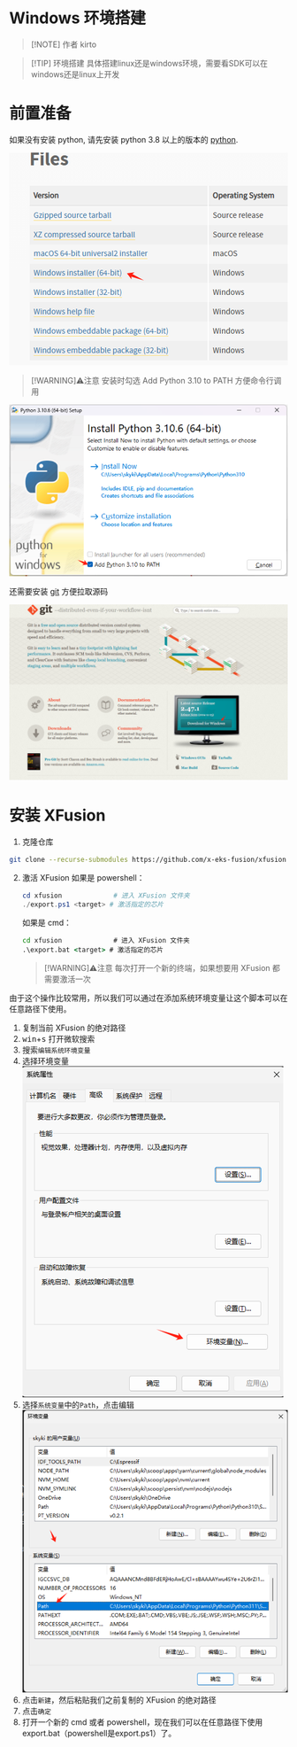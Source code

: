 # Windows 环境搭建

> [!NOTE] 作者
> kirto

> [!TIP] 环境搭建
> 具体搭建linux还是windows环境，需要看SDK可以在windows还是linux上开发

# 前置准备

如果没有安装 python, 请先安装 python 3.8 以上的版本的 [python](https://www.python.org/downloads/release/python-3106/).

![python_install](/image/python_install.png)

> [!WARNING]⚠️注意
> 安装时勾选 Add Python 3.10 to PATH 方便命令行调用

![python_installer](/image/python_installer.png)

还需要安装 [git](https://git-scm.com/) 方便拉取源码

![git_install](/image/git_install.png)

# 安装 XFusion

1. 克隆仓库
  ```bash
  git clone --recurse-submodules https://github.com/x-eks-fusion/xfusion.git
  ```
2. 激活 XFusion
    如果是 powershell：
    ```powershell
    cd xfusion             # 进入 XFusion 文件夹
    ./export.ps1 <target> # 激活指定的芯片
    ```

    如果是 cmd：

    ```cmd
    cd xfusion             # 进入 XFusion 文件夹
    .\export.bat <target> # 激活指定的芯片
    ```
    > [!WARNING]⚠️注意
    > 每次打开一个新的终端，如果想要用 XFusion 都需要激活一次

  由于这个操作比较常用，所以我们可以通过在添加系统环境变量让这个脚本可以在任意路径下使用。

  1. 复制当前 XFusion 的绝对路径
  2. <kbd>win</kbd>+<kbd>s</kbd> 打开微软搜索
  3. 搜索`编辑系统环境变量`
  4. 选择环境变量
    ![windows_edit_environment](/image/windows_edit_environment.png)
  5. 选择`系统变量`中的`Path`，点击编辑
    ![windows_edit_path](/image/windows_edit_path.png)
  6. 点击`新建`，然后粘贴我们之前复制的 XFusion 的绝对路径
  7. 点击`确定`
  8. 打开一个新的 cmd 或者 powershell，现在我们可以在任意路径下使用 export.bat（powershell是export.ps1）了。

